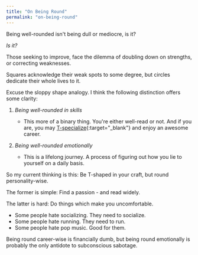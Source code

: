 ```yaml
---
title: "On Being Round"
permalink: "on-being-round"
---
```


Being well-rounded isn't being dull or mediocre, is it?

*Is it?*

Those seeking to improve, face the dilemma of doubling down on strengths, or correcting weaknesses.

Squares acknowledge their weak spots to some degree, but circles dedicate their whole lives to it.

Excuse the sloppy shape analogy. I think the following distinction offers some clarity:

1. *Being well-rounded in skills*

    * This more of a binary thing. You're either well-read or not. And if you are, you may [T-specialize](https://en.wikipedia.org/wiki/T-shaped_skills){:target="_blank"} and enjoy an awesome career.

2. *Being well-rounded emotionally*

    * This is a lifelong journey. A process of figuring out how you lie to yourself on a daily basis.

So my current thinking is this: Be T-shaped in your craft, but round personality-wise.

The former is simple: Find a passion - and read widely.

The latter is hard: Do things which make you uncomfortable.

* Some people hate socializing. They need to socialize.
* Some people hate running. They need to run.
* Some people hate pop music. Good for them.

Being round career-wise is financially dumb, but being round emotionally is probably the only antidote to subconscious sabotage.
